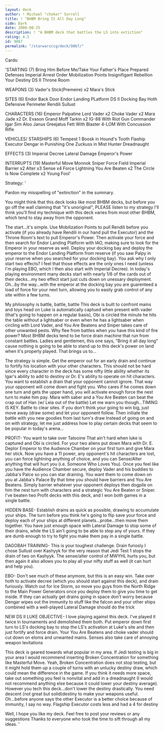 ```yaml
---
layout: deck
author: ! Michael "choker" Sorrell
title: ! "BHBM Bring It All Day Long"
side: Dark
date: 2000-08-25
description: ! "A BHBM deck that battles the LS into extiction"
rating: 4.5
id: 9867
permalink: "/starwarsccg/deck/9867/"
---
```

Cards: 

'STARTING (7)
Bring Him Before Me/Take Your Father's Place
Prepared Defenses
Imperial Arrest Order
Mobilization Points
Insignifigant Rebellion
Your Destiny
DS II Throne Room

WEAPONS (3)
Vader's Stick(Premeire) x2
Mara's Stick

SITES (6)
Endor Back Door
Endor Landing PLatform
DS II Docking Bay
Hoth Defensive Perimeter
Rendili
Sullust

CHARACTERS (16)
Emperor Palpatine
Lord Vader x2
Choke Vader x2
Mara Jade x2
Dr. Evason
Grand Moff Tarkin x2
IG-88 With Riot Gun
Commander Igar
Sim Aloo
Janus Greejatus
Fett With Blaster
4-LOM With Concussion Rifle

VEHICLES/ STARSHIPS (6)
Tempest 1
Boosk in Hound's Tooth
Flaship Executor
Dengar in Punishing One
Zuckuss in Mist Hunter
Dreadnaught

EFFECTS (3)
Imperial Decree
Lateral Damage
Emperor's Power

INTERRUPTS (19)
Masterful Move
Monnok
Sniper
Force Field
Imperial Barrier x2
Alter x3
Sense x4
Force Lightning
You Are Beaten x2
The Circle Is Now Complete x2
Young Fool'

Strategy: '

Pardon my misspelling of "extinction" in the summary.

You might think that this deck looks like most BHBM decks, but before you go off the wall claiming that "it's unoriginal", PLEASE listen to my strategy  I'll think you'll find my technique with this deck varies from most other BHBM, which tend to stay away from the opponent.

The start...it's simple.  Use Mobilization Points to pull Rendili before you activate (if you already have Rendili in our hand pull the Executor) and the Throne Room's text to pull Emperor's Power.  Then activate your force and then search for Endor Landing Platform with IAO, making sure to look for the Emperor in your reserve as well.  Deploy your docking bay and deploy the emperor to the Endor Landing Platform from reserve (if you saw Palpy in your reserve when you searched for your docking bay).  You ask why I only start two effects?  I feel that those effects are the only ones I need (unless I'm playing EBO, which I then also start with Imperial Decree).  In today's playing environment many decks start with nearly 1/6 of the cards out of their decks...my two effect start just cuts down on unessary deployment.  Oh...by the way...with the emperor at the docking bay you are guarenteed a load of force for your next turn, allowing you to easily grab control of any site within a few turns.

My philosophy is battle, battle, battle  This deck is built to confront mains and toys head on  Luke is automatically captued when present with vader (that's going to happen on a regular basis), Obi is circled the minute he hits the table without a lightsaber or even when he has a lightsaber when circling with Lord Vader, and You Are Beatens and Sniper takes care of other unwanted pests.  Why flee from battles when you have this kind of fire power?  Most BHBM decks tend to be force drain machine that run from constant battles.  Ladies and gentlemen, this one says, "Bring it all day long" cause nothing is going to be able to stand up to this deck's power on land when it's properly played.  That brings us to...

The strategy is simple.  Get the emperor out for an early drain and continue to fortify his location with your other characters.  This should not be hard since every character in the deck has some nifty little ability whether its Igar's ability to add to destiny or Dr. E's ability to operate on hit characters.  You want to establish a drain that your opponent cannot ignore.  That way your opponent will come down and fight you.  Who cares if he comes down one turn and gets the upper hand, you will activate enough force the nest turn to make him pay.  Mara with saber and a You Are Beaten can beat the crap out of Han (w/ Leia out of the battle)   Let me warn you though...TIMING IS KEY.	Battle to clear sites.	If you don't think your going to win big, just move away (draw some) and let your opponent follow.  Then initiate the battle with you new goodies from last turn's draw Instead of going on and on with strategy, let me just address how to play certain decks that seem to be popular in today's arena...

PROFIT- You want to take over Tatooine  That ain't hard when luke is captured and Obi is circled.  For your two aliens put down Mara with Dr. E.  Deplor Emperor to the Audience Chamber on your first turn and give Mara her stick.	Now you have a 11 power, any opponent's hit characters are lost, you can force lightning anything of choice, and you can Sense/Alter anything that will hurt you (i.e. Someone Who Loves You).  Once you feel like you have the Audience Chamber secure, deploy Vader and his buddies to Jabba's Palce so you can star draining.  You want them to come down on you at Jabba's Palace  By that time you should have barriers and You Are Beatens.  Simply barrier whatever your opponent deploys then dogpile on him the nest turn with characters and a strategic You Are Beaten or Sniper.  I've beaten two Profit decks with this deck, and I won both games in a single battle.

HIDDEN BASE- Establish drains as quick as possible, drawing to accumulate your ships.  The turn before you think he's going to flip save your force and deploy each of your ships at different planets...probe...then move them together.  You have just enough space with Lateral Damage to stop some of their drains, while the LS ain't going to be able to stop any of yours.  If they are dumb enough to try to fight you make them pay in a single battle.

DAGOBAH TRAINING- This is your toughest challenge.  Drain furiosly  I chose Sullust over Kashyyk for the very reason that Jedi Test 1 stops the drain of two on Kashyyk.  The sense/alter control of MWYHL hurts you, but then again it also allows you to play all your nifty stuff as well (it can hurt and help you).

EBO- Don't see much of these anymore, but this is an easy win.  Take over hoth to activate decree (which you should start against this deck), and drain furiously.  Watch out for Ice Storm, so move you guys from the North Ridge to the Main Power Generators once you deploy them to give you time to get inside.  If they can actually get drains going in space don't worry because Dengar wipes out the immunity to stuff like the falcon and your other ships combined with a well-played Lateral Damage should do the trick

NEW DS II LUKE OBJECTIVE- I love playing against this deck.  I've played it twice in tournaments and demolished them both.  Put emperor down first turn to LS's docking bay to stop the LS's activation at Luke's site and then just fortify and force drain.  Your You Are Beatens and choke vader should cut down on eloms and unwanted mains.  Senses also take care of annoying weapon levitations

This deck is geared towards what popular in my area.  If Jedi testing is big in your area I would recommend inserting Broken Concentration for something like Masterful Move.  Yeah, Broken Concentration does not stop testing, but it might hold them up a couple of turns with an unlucky destiny draw, which could mean the difference in the game. If you think it needs more space, take out something you feel is nonvital and add in a dreadnaught (I would not recommend anything else because it could lower your destiny average).  However you tech this deck...don't lower the destiny drastically.  You need descent (not great but solid)destiny to make your weapons useful.  Oh...before anyone says the other Executor is a better choice because of immunity, I say no way.  Flagship Executor costs less and had a 4 for destiny

Well, I hope you like my deck. Feel free to post your reviews or any suggestions  Thanks to everyone who took the time to sift through all my ideas.	   '
